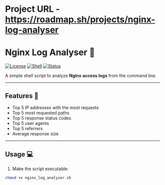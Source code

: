 
# Project URL - https://roadmap.sh/projects/nginx-log-analyser

# Nginx Log Analyser 📝

[![License](https://img.shields.io/badge/License-MIT-green.svg)](LICENSE)
[![Shell](https://img.shields.io/badge/Shell-Bash-blue.svg)](https://www.gnu.org/software/bash/)
[![Status](https://img.shields.io/badge/Status-Completed-brightgreen.svg)]()

A simple shell script to analyze **Nginx access logs** from the command line.

---

## Features 🚀

- Top 5 IP addresses with the most requests
- Top 5 most requested paths
- Top 5 response status codes
- Top 5 user agents
- Top 5 referrers
- Average response size

---

## Usage 💻

1. Make the script executable:

```bash
chmod +x nginx_log_analyser.sh
